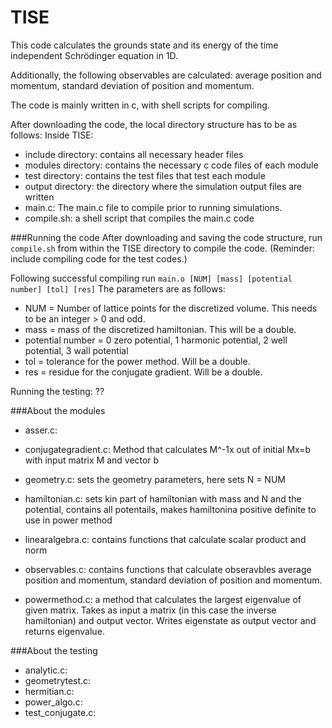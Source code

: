 # TISE
This code calculates the grounds state and its energy of the time independent Schrödinger equation in 1D.

Additionally, the following observables are calculated: average position and momentum, standard deviation of position and momentum.

The code is mainly written in c, with shell scripts for compiling.

After downloading the code, the local directory structure has to be as follows:
Inside TISE:
  - include directory: contains all necessary header files
  - modules directory: contains the necessary c code files of each module
  - test directory: contains the test files that test each module
  - output directory: the directory where the simulation output files are written
  - main.c: The main.c file to compile prior to running simulations.
  - compile.sh: a shell script that compiles the main.c code

###Running the code
After downloading and saving the code structure, run ``` compile.sh ``` from within the TISE directory to compile the code.
(Reminder: include compiling code for the test codes.)

Following successful compiling run ``` main.o [NUM] [mass] [potential number] [tol] [res] ```
The parameters are as follows:
 - NUM = Number of lattice points for the discretized volume. This needs to be an integer > 0 and odd.
 - mass = mass of the discretized hamiltonian. This will be a double.
 - potential number = 0 zero potential, 1 harmonic potential, 2 well potential, 3 wall potential
 - tol = tolerance for the power method. Will be a double.
 - res = residue for the conjugate gradient. Will be a double.

 Running the testing: ??

###About the modules

- asser.c:

- conjugategradient.c: Method that calculates M^-1x out of initial Mx=b with input matrix M and vector b

- geometry.c: sets the geometry parameters, here sets N = NUM

- hamiltonian.c: sets kin part of hamiltonian with mass and N and the potential, contains all potentails, makes hamiltonina positive definite to use in power method

- linearalgebra.c: contains functions that calculate scalar product and norm

- observables.c: contains functions that calculate obseravbles average position and momentum, standard deviation of position and momentum.

- powermethod.c: a method that calculates the largest eigenvalue of given matrix. Takes as input a matrix (in this case the inverse hamiltonian) and output vector. Writes eigenstate as output vector and returns eigenvalue.

###About the testing

- analytic.c:
- geometrytest.c:
- hermitian.c:
- power_algo.c:
- test_conjugate.c:
